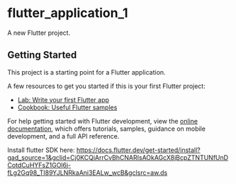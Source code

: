 # flutter_application_1

A new Flutter project.

## Getting Started

This project is a starting point for a Flutter application.

A few resources to get you started if this is your first Flutter project:

- [Lab: Write your first Flutter app](https://docs.flutter.dev/get-started/codelab)
- [Cookbook: Useful Flutter samples](https://docs.flutter.dev/cookbook)

For help getting started with Flutter development, view the
[online documentation](https://docs.flutter.dev/), which offers tutorials,
samples, guidance on mobile development, and a full API reference.



Install flutter SDK here: https://docs.flutter.dev/get-started/install?gad_source=1&gclid=Cj0KCQiArrCvBhCNARIsAOkAGcX8jBcpZTNTUNfUnDCotdCuHYFsZ1GOl6j-fLg2Gq98_TI89YJLNRkaAni3EALw_wcB&gclsrc=aw.ds

